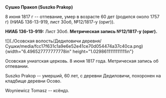 **Сушко Пракоп (Suszko Prakop)**

8 июня 1817 г -- отпевание, умер в возрасте 60 дет (родился около 1757
г) (НИАБ 136-13-919, лист 30об, №12/1817-у (ориг)).

**НИАБ 136-13-919:** Лист 30об. **Метрическая запись №12/1817-у
(ориг).**

![](./Осовская волость/Дедиловичи деревня/Сушки/media/fcc17f631c1a9e6e52e41ce70d054474a37c40ca.png){width="6.496527777777778in"
height="1.0298611111111111in"}

Осовская униатская церковь. 8 июня 1817 года. Метрическая запись об
отпевании.

Suszko Prakop -- умерший, 60 лет, с деревни Дедиловичи, похоронен на
кладбище деревни Осово.

Woyniewicz Tomasz -- ксёндз.
